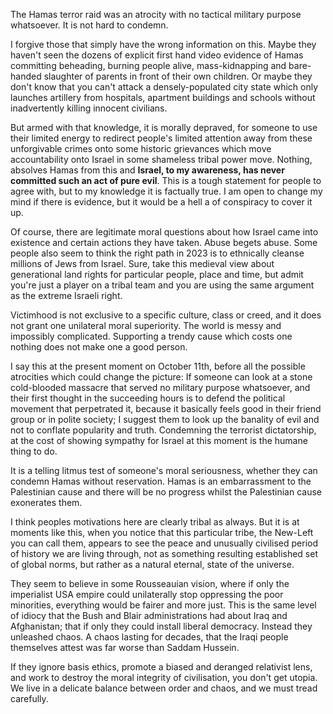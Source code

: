 The Hamas terror raid was an atrocity with no tactical military purpose whatsoever. It is not hard to condemn. 

I forgive those that simply have the wrong information on this. Maybe they haven't seen the dozens of explicit first hand video evidence of Hamas committing beheading, burning people alive, mass-kidnapping and bare-handed slaughter of parents in front of their own children. Or maybe they don't know that you can't attack a densely-populated city state which only launches artillery from hospitals, apartment buildings and schools without inadvertently killing innocent civilians. 

But armed with that knowledge, it is morally depraved, for someone to use their limited energy to redirect people's limited attention away from these unforgivable crimes onto some historic grievances which move accountability onto Israel in some shameless tribal power move. Nothing, absolves Hamas from this and __Israel, to my awareness, has never committed such an act of pure evil__. This is a tough statement for people to agree with, but to my knowledge it is factually true. I am open to change my mind if there is evidence, but it would be a hell a of conspiracy to cover it up. 

Of course, there are legitimate moral questions about how Israel came into existence and certain actions they have taken. Abuse begets abuse. Some people also seem to think the right path in 2023 is to ethnically cleanse millions of Jews from Israel. Sure, take this medieval view about generational land rights for particular people, place and time, but admit you're just a player on a tribal team and you are using the same argument as the extreme Israeli right.

Victimhood is not exclusive to a specific culture, class or creed, and it does not grant one unilateral moral superiority. The world is messy and impossibly complicated. Supporting a trendy cause which costs one nothing does not make one a good person. 

I say this at the present moment on October 11th, before all the possible atrocities which could change the picture: If someone can look at a stone cold-blooded massacre that served no military purpose whatsoever, and their first thought in the succeeding hours is to defend the political movement that perpetrated it, because it basically feels good in their friend group or in polite society; I suggest them to look up the banality of evil and not to conflate popularity and truth. Condemning the terrorist dictatorship, at the cost of showing sympathy for Israel at this moment is the humane thing to do. 

It is a telling litmus test of someone's moral seriousness, whether they can condemn Hamas without reservation. Hamas is an embarrassment to the Palestinian cause and there will be no progress whilst the Palestinian cause exonerates them. 

I think peoples motivations here are clearly tribal as always. But it is at moments like this, when you notice that this particular tribe, the New-Left you can call them, appears to see the peace and unusually civilised period of history we are living through, not as something resulting established set of global norms, but rather as a natural eternal, state of the universe. 

They seem to believe in some Rousseauian vision, where if only the imperialist USA empire could unilaterally stop oppressing the poor minorities, everything would be fairer and more just. This is the same level of idiocy that the Bush and Blair administrations had about Iraq and Afghanistan; that if only they could install liberal democracy. Instead they unleashed chaos. A chaos lasting for decades, that the Iraqi people themselves attest was far worse than Saddam Hussein. 

If they ignore basis ethics, promote a biased and deranged relativist lens, and work to destroy the moral integrity of civilisation, you don't get utopia. We live in a delicate balance between order and chaos, and we must tread carefully. 
